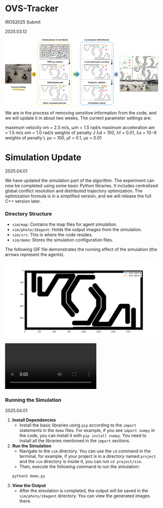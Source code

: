 # OVS-Tracker
IROS2025 Submit

2025.03.12

![introduction](introduction.png)

We are in the process of removing sensitive information from the code, and we will update it in about two weeks. The current parameter settings are:

maximum velocity vm = 2.5 m/s, ωm = 1.5 rad/s
maximum acceleration am = 1.5 m/s
αm = 1.0 rad/s
weights of penalty J λd = 100, λf = 0.01, λs = 10−6
weights of penalty L µv = 100, µf = 0.1, µs = 0.01


# Simulation Update

2025.04.01

We have updated the simulation part of the algorithm. The experiment can now be completed using some basic Python libraries. It includes centralized global conflict resolution and distributed trajectory optimization. The optimization formula is in a simplified version, and we will release the full C++ version later.

### Directory Structure
- `sim/map`: Contains the map files for agent simulation.
- `sim/photo/10agent`: Holds the output images from the simulation.
- `sim/src`: This is where the code resides.
- `sim/demo`: Stores the simulation configuration files.

The following GIF file demonstrates the running effect of the simulation (the arrows represent the agents).

![Simulation Demo](demo.gif)

![Simulation video](sim/photo/fix_video.mp4)

### Running the Simulation

2025.04.01

1. **Install Dependencies**
   - Install the basic libraries using `pip` according to the `import` statements in the `demo` files. For example, if you see `import numpy` in the code, you can install it with `pip install numpy`. You need to install all the libraries mentioned in the `import` sections.
2. **Run the Simulation**
   - Navigate to the `sim` directory. You can use the `cd` command in the terminal, for example, if your project is in a directory named `project` and the `sim` directory is inside it, you can run `cd project/sim`.
   - Then, execute the following command to run the simulation:
   ```bash
   python3 demo.py
   ```
3. **View the Output**
   - After the simulation is completed, the output will be saved in the `sim/photo/10agent` directory. You can view the generated images there.

